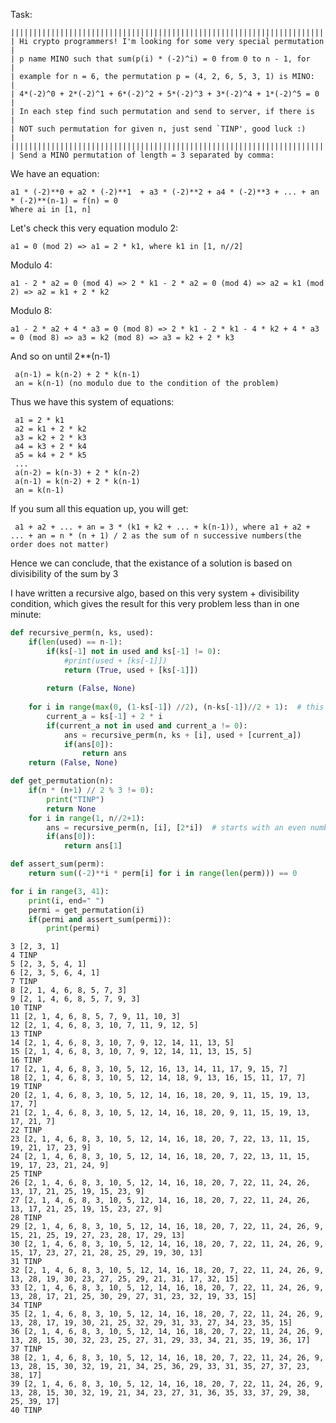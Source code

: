 <h>Task:</h>
<br>
```
||||||||||||||||||||||||||||||||||||||||||||||||||||||||||||||||||||||||
| Hi crypto programmers! I'm looking for some very special permutation |
| p name MINO such that sum(p(i) * (-2)^i) = 0 from 0 to n - 1, for    |
| example for n = 6, the permutation p = (4, 2, 6, 5, 3, 1) is MINO:   |
| 4*(-2)^0 + 2*(-2)^1 + 6*(-2)^2 + 5*(-2)^3 + 3*(-2)^4 + 1*(-2)^5 = 0  |
| In each step find such permutation and send to server, if there is   |
| NOT such permutation for given n, just send `TINP', good luck :)     |
||||||||||||||||||||||||||||||||||||||||||||||||||||||||||||||||||||||||
| Send a MINO permutation of length = 3 separated by comma:
```

<p>We have an equation:</p>
<code>a1 * (-2)**0 + a2 * (-2)**1  + a3 * (-2)**2 + a4 * (-2)**3 + ... + an * (-2)**(n-1) = f(n) = 0</code>
<br><code>Where ai in [1, n]</code><br>
<p>Let's check this very equation modulo 2:</p>
<code>a1 = 0 (mod 2) => a1 = 2 * k1, where k1 in [1, n//2]</code>
<p>Modulo 4:</p>
<code>a1 - 2 * a2 = 0 (mod 4) => 2 * k1 - 2 * a2 = 0 (mod 4) => a2 = k1 (mod 2) => a2 = k1 + 2 * k2</code>
<p>Modulo 8:</p>
<code>a1 - 2 * a2 + 4 * a3 = 0 (mod 8) => 2 * k1 - 2 * k1 - 4 * k2 + 4 * a3 = 0 (mod 8) => a3 = k2 (mod 8) => a3 = k2 + 2 * k3</code>
<p>And so on until 2**(n-1)</p>
<code> a(n-1) = k(n-2) + 2 * k(n-1) </code><br>
<code> an = k(n-1) (no modulo due to the condition of the problem)</code>
<p>Thus we have this system of equations:</p>
<code> a1 = 2 * k1 </code><br>
<code> a2 = k1 + 2 * k2 </code><br>
<code> a3 = k2 + 2 * k3 </code><br>
<code> a4 = k3 + 2 * k4 </code><br>
<code> a5 = k4 + 2 * k5 </code><br>
<code> ... </code><br>
<code> a(n-2) = k(n-3) + 2 * k(n-2) </code><br>
<code> a(n-1) = k(n-2) + 2 * k(n-1) </code><br>
<code> an = k(n-1)</code><br>
<p>If you sum all this equation up, you will get:</p>
<code> a1 + a2 + ... + an = 3 * (k1 + k2 + ... + k(n-1)), where a1 + a2 + ... + an = n * (n + 1) / 2 as the sum of n successive numbers(the order does not matter)</code>
<p>Hence we can conclude, that the existance of a solution is based on divisibility of the sum by 3</p>
    
    
<p>I have written a recursive algo, based on this very system + divisibility condition, which gives the result for this very problem less than in one minute:</p>


```python
def recursive_perm(n, ks, used):
    if(len(used) == n-1):
        if(ks[-1] not in used and ks[-1] != 0):
            #print(used + [ks[-1]])    
            return (True, used + [ks[-1]])
    
        return (False, None)
    
    for i in range(max(0, (1-ks[-1]) //2), (n-ks[-1])//2 + 1):  # this range is caused by the system conditions on k's
        current_a = ks[-1] + 2 * i
        if(current_a not in used and current_a != 0):
            ans = recursive_perm(n, ks + [i], used + [current_a])
            if(ans[0]):
                return ans
    return (False, None)
```


```python
def get_permutation(n):
    if(n * (n+1) // 2 % 3 != 0):
        print("TINP")
        return None
    for i in range(1, n//2+1):
        ans = recursive_perm(n, [i], [2*i])  # starts with an even number due to the system
        if(ans[0]):
            return ans[1]
```


```python
def assert_sum(perm):
    return sum((-2)**i * perm[i] for i in range(len(perm))) == 0
```


```python
for i in range(3, 41):
    print(i, end=" ")
    permi = get_permutation(i)
    if(permi and assert_sum(permi)):
        print(permi)
```

    3 [2, 3, 1]
    4 TINP
    5 [2, 3, 5, 4, 1]
    6 [2, 3, 5, 6, 4, 1]
    7 TINP
    8 [2, 1, 4, 6, 8, 5, 7, 3]
    9 [2, 1, 4, 6, 8, 5, 7, 9, 3]
    10 TINP
    11 [2, 1, 4, 6, 8, 5, 7, 9, 11, 10, 3]
    12 [2, 1, 4, 6, 8, 3, 10, 7, 11, 9, 12, 5]
    13 TINP
    14 [2, 1, 4, 6, 8, 3, 10, 7, 9, 12, 14, 11, 13, 5]
    15 [2, 1, 4, 6, 8, 3, 10, 7, 9, 12, 14, 11, 13, 15, 5]
    16 TINP
    17 [2, 1, 4, 6, 8, 3, 10, 5, 12, 16, 13, 14, 11, 17, 9, 15, 7]
    18 [2, 1, 4, 6, 8, 3, 10, 5, 12, 14, 18, 9, 13, 16, 15, 11, 17, 7]
    19 TINP
    20 [2, 1, 4, 6, 8, 3, 10, 5, 12, 14, 16, 18, 20, 9, 11, 15, 19, 13, 17, 7]
    21 [2, 1, 4, 6, 8, 3, 10, 5, 12, 14, 16, 18, 20, 9, 11, 15, 19, 13, 17, 21, 7]
    22 TINP
    23 [2, 1, 4, 6, 8, 3, 10, 5, 12, 14, 16, 18, 20, 7, 22, 13, 11, 15, 19, 21, 17, 23, 9]
    24 [2, 1, 4, 6, 8, 3, 10, 5, 12, 14, 16, 18, 20, 7, 22, 13, 11, 15, 19, 17, 23, 21, 24, 9]
    25 TINP
    26 [2, 1, 4, 6, 8, 3, 10, 5, 12, 14, 16, 18, 20, 7, 22, 11, 24, 26, 13, 17, 21, 25, 19, 15, 23, 9]
    27 [2, 1, 4, 6, 8, 3, 10, 5, 12, 14, 16, 18, 20, 7, 22, 11, 24, 26, 13, 17, 21, 25, 19, 15, 23, 27, 9]
    28 TINP
    29 [2, 1, 4, 6, 8, 3, 10, 5, 12, 14, 16, 18, 20, 7, 22, 11, 24, 26, 9, 15, 21, 25, 19, 27, 23, 28, 17, 29, 13]
    30 [2, 1, 4, 6, 8, 3, 10, 5, 12, 14, 16, 18, 20, 7, 22, 11, 24, 26, 9, 15, 17, 23, 27, 21, 28, 25, 29, 19, 30, 13]
    31 TINP
    32 [2, 1, 4, 6, 8, 3, 10, 5, 12, 14, 16, 18, 20, 7, 22, 11, 24, 26, 9, 13, 28, 19, 30, 23, 27, 25, 29, 21, 31, 17, 32, 15]
    33 [2, 1, 4, 6, 8, 3, 10, 5, 12, 14, 16, 18, 20, 7, 22, 11, 24, 26, 9, 13, 28, 17, 21, 25, 30, 29, 27, 31, 23, 32, 19, 33, 15]
    34 TINP
    35 [2, 1, 4, 6, 8, 3, 10, 5, 12, 14, 16, 18, 20, 7, 22, 11, 24, 26, 9, 13, 28, 17, 19, 30, 21, 25, 32, 29, 31, 33, 27, 34, 23, 35, 15]
    36 [2, 1, 4, 6, 8, 3, 10, 5, 12, 14, 16, 18, 20, 7, 22, 11, 24, 26, 9, 13, 28, 15, 30, 32, 23, 25, 27, 31, 29, 33, 34, 21, 35, 19, 36, 17]
    37 TINP
    38 [2, 1, 4, 6, 8, 3, 10, 5, 12, 14, 16, 18, 20, 7, 22, 11, 24, 26, 9, 13, 28, 15, 30, 32, 19, 21, 34, 25, 36, 29, 33, 31, 35, 27, 37, 23, 38, 17]
    39 [2, 1, 4, 6, 8, 3, 10, 5, 12, 14, 16, 18, 20, 7, 22, 11, 24, 26, 9, 13, 28, 15, 30, 32, 19, 21, 34, 23, 27, 31, 36, 35, 33, 37, 29, 38, 25, 39, 17]
    40 TINP

